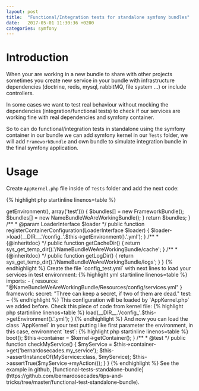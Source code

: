 ```yaml
---
layout: post
title:  "Functional/Integration tests for standalone symfony bundles"
date:   2017-05-01 11:30:36 +0200
categories: symfony
---
```


# Introduction

When your are working in a new bundle to share with other projects sometimes
you create new service in your bundle with infrastructure dependencies (doctrine, redis, mysql, rabbitMQ, file system ...) or
include controllers.

In some cases we want to test real behaviour without mocking the dependencies (integration/functional tests) to check if our
services are working fine with real dependencies and symfony container.

So to can do functional/integration tests in standalone using the symfony container in our bundle we can add symfony kernel
in our `Tests` folder, we will add `FrameworkBundle` and own bundle to simulate integration bundle in the final symfony application.

# Usage

Create `AppKernel.php` file inside of `Tests` folder and add the next code:

{% highlight php startinline linenos=table %}
<?php

namespace Tests;

use BernardoSecades\FunctionalTestBundle\FunctionalTestBundle;
use Symfony\Bundle\FrameworkBundle\FrameworkBundle;
use Symfony\Component\Config\Loader\LoaderInterface;
use Symfony\Component\HttpKernel\Kernel;

class AppKernel extends Kernel
{
    /**
     * @return array
     */
    public function registerBundles()
    {
        $bundles = array();

        if (in_array($this->getEnvironment(), array('test'))) {
            $bundles[] = new FrameworkBundle();
            $bundles[] = new NameBundleWeAreWorkingBundle();
        }

        return $bundles;
    }

    /**
     * @param LoaderInterface $loader
     */
    public function registerContainerConfiguration(LoaderInterface $loader)
    {
        $loader->load(__DIR__.'/config_'.$this->getEnvironment().'.yml');

    }

    /**
     * {@inheritdoc}
     */
    public function getCacheDir()
    {
        return sys_get_temp_dir().'/NameBundleWeAreWorkingBundle/cache';
    }

    /**
     * {@inheritdoc}
     */
    public function getLogDir()
    {
        return sys_get_temp_dir().'/NameBundleWeAreWorkingBundle/logs';
    }
}
{% endhighlight %}

Create the file `config_test.yml` with next lines to load your services in test environment:

{% highlight yml startinline linenos=table %}

imports:
    - { resource: "@NameBundleWeAreWorkingBundle/Resources/config/services.yml" }

framework:
    secret: "Three can keep a secret, if two of them are dead."
    test: ~
{% endhighlight %}


This configuration will be loaded by `AppKernel.php` we added before. Check this piece of code from
kernel file:

{% highlight php startinline linenos=table %}
<?php

    // ...

    /**
     * @param LoaderInterface $loader
     */
    public function registerContainerConfiguration(LoaderInterface $loader)
    {
        $loader->load(__DIR__.'/config_'.$this->getEnvironment().'.yml');

    }

{% endhighlight %}

And now you can load the class `AppKernel` in your test putting like first parameter
the environment, in this case, environment `test`:

{% highlight php startinline linenos=table %}

<?php

namespace Tests\Functional;

use Tests\AppKernel;
use BernardoSecades\NameBundleWeAreWorkingBundle\Lib\MyService;
use Symfony\Bundle\FrameworkBundle\Test\KernelTestCase;
use Symfony\Component\DependencyInjection\ContainerInterface;

class MyTest extends KernelTestCase
{
    /** @var  ContainerInterface */
    protected $container;

    protected function setUp()
    {
        parent::setUp();

        $kernel = new AppKernel('test', true);
        $kernel->boot();
        $this->container = $kernel->getContainer();
    }

    /**
     * @test
     */
    public function checkMyService()
    {
        $myService = $this->container->get('bernardosecades.my_service');

        $this->assertInstanceOf(MyService::class, $myService);
        $this->assertTrue($myService->myAction());
    }
}

{% endhighlight %}

See the example in github, [functional-tests-standalone-bundle](https://github.com/bernardosecades/tips-and-tricks/tree/master/functional-test-standalone-bundle).
